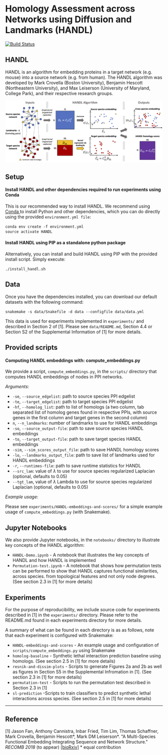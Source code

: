 # Homology Assessment across Networks using Diffusion and Landmarks (HANDL)
[![Build Status](https://travis-ci.org/lrgr/HANDL.svg?branch=master)](https://travis-ci.org/lrgr/HANDL)

## HANDL
HANDL is an algorithm for embedding proteins in a target network (e.g. mouse) into a source network (e.g. from human). The HANDL algorithm was developed by Mark Crovella (Boston University), Benjamin Hescott (Northeastern University), and Max Leiserson (University of Maryland, College Park), and their respective research groups.

![HANDL method](notebooks/figures/handl-methods.png)

## Setup

#### Install HANDL and other dependencies required to run experiments using Conda

This is our recommended way to install HANDL. We recommend using [Conda
](https://conda.io/miniconda.html) to install Python and other dependencies, which you can do directly using the provided `environment.yml file`:

    conda env create -f environment.yml
    source activate HANDL

#### Install HANDL using PIP as a standalone python package
Alternatively, you can install and build HANDL using PIP with the provided install script. Simply execute:

    ./install_handl.sh

## Data

Once you have the dependencies installed, you can download our default datasets with the following command:

    snakemake -s data/Snakefile -d data --configfile data/data.yml

This data is used for experiments implemented in `experiments/` and described in Section 2 of [1]. Please see `data/README.md`, Section 4.4 or Section S2 of the Supplemental Information of [1] for more details.

## Provided scripts

#### Computing HANDL embeddings with: compute_embeddings.py
We provide a script, `compute_embeddings.py`, in the `scripts/` directory that computes HANDL embeddings of nodes in PPI networks.

*Arguments*:

* `-se`, `--source_edgelist`: path to source species PPI edgelist
* `-te`, `--target_edgelist`: path to target species PPI edgelist 
* `-hf`, `--homolog_list`: path to list of homologs (a two column, tab separated list of homolog genes found in respective PPIs, with source genes in the first column and target genes in the second column)
*  `n`, `--n_landmarks`: number of landmarks to use for HANDL embeddings
* `-so`, `--source_output-file`: path to save source species HANDL embeddings
* `-to`, `--target_output-file`: path to save target species HANDL embeddings
* `-sim`, `--sim_scores_output_file`: path to save HANDL homology scores
* `-lo`, `--landmarks_output_file`: path to save list of landmarks used for HANDL embeddings
* `-r`, `--runtimes-file`:  path to save runtime statistics for HANDL
* `--src_lam`: value of $\lambda$ to use for source species regularized Laplacian (optional, defaults to 0.05)
* `--tgt_lam`, value of $\lambda$ Lambda to use for source species regularized Laplacian (optional, defaults to 0.05)

*Example usage*:

Please see `experiments/HANDL-embeddings-and-scores/` for  a simple example usage of `compute_embeddings.py` (with Snakemake).

## Jupyter Notebooks

We also provide Jupyter notebooks, in the `notebooks/` directory to illustrate key concepts of the HANDL algorithm:

* `HANDL-Demo.ipynb` - A notebook that illustrates the key concepts of HANDL and how HANDL is implemented
* `Permutation-test.ipynb` - A notebook that shows how permutation tests can be performed to show that HANDL captures functional similarities, across species. from topological features and not only node degrees. (See section 2.3 in [1] for more details)

## Experiments

For the purpose of reproducibility,  we include source code for experiments described in [1] in the `experiments/` directory. Please refer to the README.md found in each experiments directory for more details. 

A summary of what can be found in each directory is as as follows, note that each experiment is configured with Snakemake:
* `HANDL-embeddings-and-scores` - An example usage and configuration of `scripts/compute_embeddings.py` using Snakemake
* `homolog-baseline` - Synthetic lethal interaction prediction baseline using homologs. (See section 2.5 in [1] for more details)
* `resnik-and-dissim-plots` - Scripts to generate Figures 2a and 2b as well as figures in Section S5 in the Supplemental Infromation in [1]. (See section 2.3 in [1] for more details)
* `permutation-test` - Scripts to run the permutation test described in Section 2.3 in [1]
* `sl-prediction` -Scripts to train classifiers to predict synthetic lethal interactions across species. (See section 2.5 in [1] for more details)

-----

## Reference

[1] Jason Fan, Anthony Cannistra, Inbar Fried, Tim Lim, Thomas Schaffner, Mark Crovella, Benjamin Hescott*, Mark DM Leiserson*. "A Multi-Species Functional Embedding Integrating Sequence and Network Structure." _RECOMB 2018_ (to appear) [[bioRxiv]](https://www.biorxiv.org/content/early/2018/03/30/229211) * equal contribution
